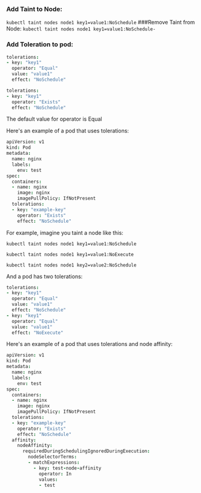 ### Add Taint to Node:
`kubectl taint nodes node1 key1=value1:NoSchedule`
###Remove Taint from Node:
`kubectl taint nodes node1 key1=value1:NoSchedule-`
### Add Toleration to pod:

```coffee
tolerations:
- key: "key1"
  operator: "Equal"
  value: "value1"
  effect: "NoSchedule"
```

```coffee
tolerations:
- key: "key1"
  operator: "Exists"
  effect: "NoSchedule"
```

The default value for operator is Equal

Here's an example of a pod that uses tolerations:

```coffee
apiVersion: v1
kind: Pod
metadata:
  name: nginx
  labels:
    env: test
spec:
  containers:
  - name: nginx
    image: nginx
    imagePullPolicy: IfNotPresent
  tolerations:
  - key: "example-key"
    operator: "Exists"
    effect: "NoSchedule"
```

For example, imagine you taint a node like this:

`kubectl taint nodes node1 key1=value1:NoSchedule`

`kubectl taint nodes node1 key1=value1:NoExecute`

`kubectl taint nodes node1 key2=value2:NoSchedule`

And a pod has two tolerations:

```coffee
tolerations:
- key: "key1"
  operator: "Equal"
  value: "value1"
  effect: "NoSchedule"
- key: "key1"
  operator: "Equal"
  value: "value1"
  effect: "NoExecute"
```

Here's an example of a pod that uses tolerations and node affinity:

```coffee
apiVersion: v1
kind: Pod
metadata:
  name: nginx
  labels:
    env: test
spec:
  containers:
  - name: nginx
    image: nginx
    imagePullPolicy: IfNotPresent
  tolerations:
  - key: "example-key"
    operator: "Exists"
    effect: "NoSchedule"
  affinity:
    nodeAffinity:
      requiredDuringSchedulingIgnoredDuringExecution:
        nodeSelectorTerms:
        - matchExpressions:
          - key: test-node-affinity
            operator: In
            values:
            - test
```
